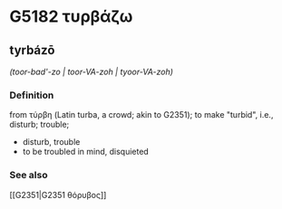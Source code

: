# G5182 τυρβάζω

## tyrbázō

_(toor-bad'-zo | toor-VA-zoh | tyoor-VA-zoh)_

### Definition

from τύρβη (Latin turba, a crowd; akin to G2351); to make "turbid", i.e., disturb; trouble; 

- disturb, trouble
- to be troubled in mind, disquieted

### See also

[[G2351|G2351 θόρυβος]]

